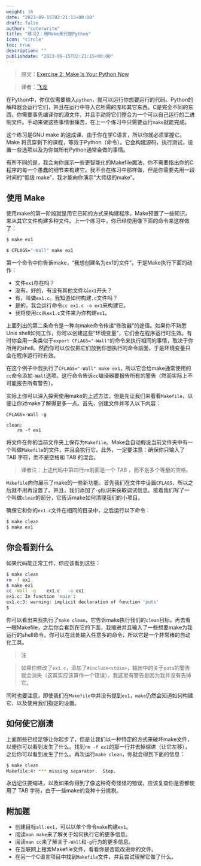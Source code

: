 ```yaml
---
weight: 16
date: "2023-09-15T02:21:15+00:00"
draft: false
author: "cuterwrite"
title: "练习2：用Make来代替Python"
icon: "circle"
toc: true
description: ""
publishdate: "2023-09-15T02:21:15+00:00"
---
```




> 原文：[Exercise 2: Make Is Your Python Now](http://c.learncodethehardway.org/book/ex2.html)

> 译者：[飞龙](https://github.com/wizardforcel)

在Python中，你仅仅需要输入`python`，就可以运行你想要运行的代码。Python的解释器会运行它们，并且在运行中导入它所需的库和其它东西。C是完全不同的东西，你需要事先编译你的源文件，并且手动将它们整合为一个可以自己运行的二进制文件。手动来做这些事情很痛苦，在上一个练习中只需要运行`make`就能完成。

这个练习是GNU make 的速成课，由于你在学C语言，所以你就必须掌握它。Make 将贯穿剩下的课程，等效于Python（命令）。它会构建源码，执行测试，设置一些选项以及为你做所有Python通常会做的事情。

有所不同的是，我会向你展示一些更智能化的Makefile魔法，你不需要指出你的C程序的每一个愚蠢的细节来构建它。我不会在练习中那样做，但是你需要先用一段时间的“低级 make”，我才能向你演示“大师级的make”。

## 使用 Make

使用make的第一阶段就是用它已知的方式来构建程序。Make预置了一些知识，来从其它文件构建多种文件。上一个练习中，你已经使用像下面的命令来这样做了：

```sh
$ make ex1

$ CFLAGS="-Wall" make ex1
```

第一个命令中你告诉make，“我想创建名为ex1的文件”。于是Make执行下面的动作：

+ 文件`ex1`存在吗？
+ 没有。好的，有没有其他文件以`ex1`开头？
+ 有，叫做`ex1.c`。我知道如何构建`.c`文件吗？
+ 是的，我会运行命令`cc ex1.c -o ex1`来构建它。
+ 我将使用`cc`从`ex1.c`文件来为你构建`ex1`。

上面列出的第二条命令是一种向make命令传递“修改器”的途径。如果你不熟悉Unix shell如何工作，你可以创建这些“环境变量”，它们会在程序运行时生效。有时你会用一条类似于`export CFLAGS="-Wall"`的命令来执行相同的事情，取决于你所用的shell。然而你可以仅仅把它们放到你想执行的命令前面，于是环境变量只会在程序运行时有效。

在这个例子中我执行了`CFLAGS="-Wall" make ex1`，所以它会给make通常使用的`cc`命令添加`-Wall`选项。这行命令告诉`cc`编译器要报告所有的警告（然而实际上不可能报告所有警告）。

实际上你可以深入探索使用make的上述方法，但是先让我们来看看`Makefile`，以便让你对make了解得更多一点。首先，创建文件并写入以下内容：

```make
CFLAGS=-Wall -g

clean:
    rm -f ex1
```

将文件在你的当前文件夹上保存为`Makefile`。Make会自动假设当前文件夹中有一个叫做`Makefile`的文件，并且会执行它。此外，一定要注意：确保你只输入了 TAB 字符，而不是空格和 TAB 的混合。

> 译者注：上述代码中第四行`rm`前面是一个 TAB ，而不是多个等量的空格。

`Makefile`向你展示了make的一些新功能。首先我们在文件中设置`CFLAGS`，所以之后就不用再设置了。并且，我们添加了`-g`标识来获取调试信息。接着我们写了一个叫做`clean`的部分，它告诉make如何清理我们的小项目。

确保它和你的`ex1.c`文件在相同的目录中，之后运行以下命令：

```sh
$ make clean
$ make ex1
```

## 你会看到什么

如果代码能正常工作，你应该看到这些：

```sh
$ make clean
rm -f ex1
$ make ex1
cc -Wall -g    ex1.c   -o ex1
ex1.c: In function 'main':
ex1.c:3: warning: implicit declaration of function 'puts'
$
```

你可以看出来我执行了`make clean`，它告诉make执行我们的`clean`目标。再去看一眼Makefile，之后你会看到在它的下面，我缩进并且输入了一些想要make为我运行的shell命令。你可以在此处输入任意多的命令，所以它是一个非常棒的自动化工具。

> 注

> 如果你修改了`ex1.c`，添加了`#include<stdio>`，输出中的关于`puts`的警告就会消失（这其实应该算作一个错误）。我这里有警告是因为我并没有去掉它。

同时也要注意，即使我们在`Makefile`中并没有提到`ex1`，`make`仍然会知道如何构建它，以及使用我们指定的设置。

## 如何使它崩溃

上面那些已经足够让你起步了，但是让我们以一种特定的方式来破坏make文件，以便你可以看到发生了什么。找到`rm -f ex1`的那一行并去掉缩进（让它左移），之后你可以看到发生了什么。再次运行`make clean`，你就会得到下面的信息：

```sh
$ make clean
Makefile:4: *** missing separator.  Stop.
```

永远记住要缩进，以及如果你得到了像这种奇奇怪怪的错误，应该复查你是否都使用了 TAB 字符，由于一些make的变种十分挑剔。

## 附加题

+ 创建目标`all:ex1`，可以以单个命令`make`构建`ex1`。
+ 阅读`man make`来了解关于如何执行它的更多信息。
+ 阅读`man cc`来了解关于`-Wall`和`-g`行为的更多信息。
+ 在互联网上搜索Makefile文件，看看你是否能改进你的文件。
+ 在另一个C语言项目中找到`Makefile`文件，并且尝试理解它做了什么。
